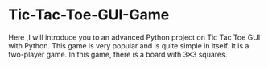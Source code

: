 # Tic-Tac-Toe-GUI-Game
Here ,I will introduce you to an advanced Python project on Tic Tac Toe GUI with Python. This game is very popular and is quite simple in itself. It is a two-player game. In this game, there is a board with 3×3 squares.

